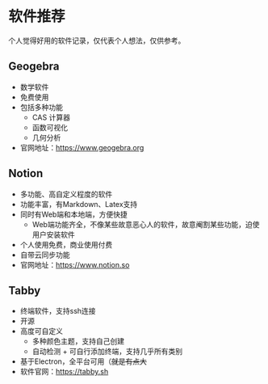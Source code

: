 # 软件推荐
个人觉得好用的软件记录，仅代表个人想法，仅供参考。  
## Geogebra
- 数学软件
- 免费使用
- 包括多种功能
  - CAS 计算器
  - 函数可视化
  - 几何分析
- 官网地址：https://www.geogebra.org  
## Notion
- 多功能、高自定义程度的软件
- 功能丰富，有Markdown、Latex支持
- 同时有Web端和本地端，方便快捷
  - Web端功能齐全，不像某些故意恶心人的软件，故意阉割某些功能，迫使用户安装软件
- 个人使用免费，商业使用付费
- 自带云同步功能
- 官网地址：https://www.notion.so  
## Tabby
- 终端软件，支持ssh连接
- 开源
- 高度可自定义
  - 多种颜色主题，支持自己创建
  - 自动检测 + 可自行添加终端，支持几乎所有类别
- 基于Electron，全平台可用（~~就是有点大~~
- 软件官网：https://tabby.sh